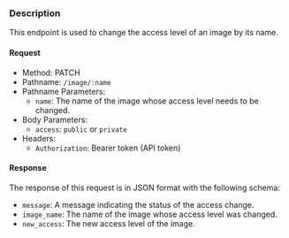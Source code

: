 ### Description

This endpoint is used to change the access level of an image by its name.

#### Request

- Method: PATCH
- Pathname: `/image/:name`
- Pathname Parameters:
  - `name`: The name of the image whose access level needs to be changed.
- Body Parameters:
  - `access`: `public` or `private`
- Headers:
  - `Authorization`: Bearer token (API token)

#### Response

The response of this request is in JSON format with the following schema:

- `message`: A message indicating the status of the access change.
- `image_name`: The name of the image whose access level was changed.
- `new_access`: The new access level of the image.
